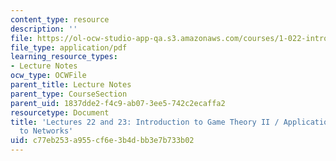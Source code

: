 ```yaml
---
content_type: resource
description: ''
file: https://ol-ocw-studio-app-qa.s3.amazonaws.com/courses/1-022-introduction-to-network-models-fall-2018/c77eb253a955cf6e3b4dbb3e7b733b02_MIT1_022F18_lec22_and_lec23.pdf
file_type: application/pdf
learning_resource_types:
- Lecture Notes
ocw_type: OCWFile
parent_title: Lecture Notes
parent_type: CourseSection
parent_uid: 1837dde2-f4c9-ab07-3ee5-742c2ecaffa2
resourcetype: Document
title: 'Lectures 22 and 23: Introduction to Game Theory II / Application of Game Theory
  to Networks'
uid: c77eb253-a955-cf6e-3b4d-bb3e7b733b02
---
```

